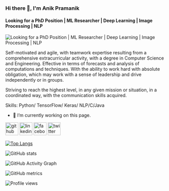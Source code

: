 ### Hi there 👋, I'm Anik Pramanik
#### Looking for a PhD Position | ML Researcher | Deep Learning | Image Processing | NLP
![Looking for a PhD Position | ML Researcher | Deep Learning | Image Processing | NLP](https://scontent.fdac7-1.fna.fbcdn.net/v/t1.6435-9/75557527_2577545495808120_3735895977219850240_n.jpg?_nc_cat=101&ccb=1-7&_nc_sid=174925&_nc_eui2=AeH45uMCx11RbCdUSjJ-rQRSe4JkvGrIFEd7gmS8asgURzftz2uL4s4C7kJg78g8uC-PaPymKnTbv7SLLPqNh-JM&_nc_ohc=UB6vGiCEAPQAX86KMeX&_nc_ht=scontent.fdac7-1.fna&oh=00_AT8LRxPzF6QntjBl5lKdnOpEZSEgRFfhTZAMDBXuZ4xwsA&oe=633188EA)

Self-motivated and agile, with teamwork expertise resulting from a comprehensive extracurricular activity, with a degree in Computer Science and Engineering. 
Effective in terms of forecasts and analysis of computations and techniques. With the ability to work hard with absolute obligation, which may work with a sense of leadership and drive independently or in groups.

Striving to reach the highest level, in any given mission or situation, in a coordinated way, with the communication skills acquired.

Skills: Python/ TensorFlow/ Keras/ NLP/C/Java

- 🔭 I’m currently working on this page. 


[<img src='https://cdn.jsdelivr.net/npm/simple-icons@3.0.1/icons/github.svg' alt='github' height='40'>](https://github.com/https://github.com/anikpk)  [<img src='https://cdn.jsdelivr.net/npm/simple-icons@3.0.1/icons/linkedin.svg' alt='linkedin' height='40'>](https://www.linkedin.com/in/https://www.linkedin.com/in/anik-pramanik9495//)  [<img src='https://cdn.jsdelivr.net/npm/simple-icons@3.0.1/icons/facebook.svg' alt='facebook' height='40'>](https://www.facebook.com/https://www.facebook.com/engr.anikpk.anik)  [<img src='https://cdn.jsdelivr.net/npm/simple-icons@3.0.1/icons/twitter.svg' alt='twitter' height='40'>](https://twitter.com/twitter.com/anik_pk_anik )  

[![Top Langs](https://github-readme-stats.vercel.app/api/top-langs/?username=https://github.com/anikpk)](https://github.com/anuraghazra/github-readme-stats)

![GitHub stats](https://github-readme-stats.vercel.app/api?username=https://github.com/anikpk&show_icons=true)  

![GitHub Activity Graph](https://activity-graph.herokuapp.com/graph?username=https://github.com/anikpk)  

![GitHub metrics](https://metrics.lecoq.io/https://github.com/anikpk)  

![Profile views](https://gpvc.arturio.dev/https://github.com/anikpk)  

